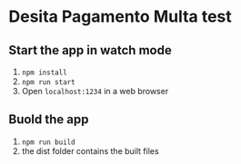 # Desita Pagamento Multa test

## Start the app in watch mode

1. `npm install`
2. `npm run start`
3. Open `localhost:1234` in a web browser

## Buold the app

1. `npm run build`
2. the dist folder contains the built files
